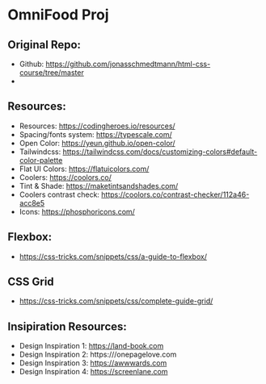 # OmniFood Proj

## Original Repo:
-   Github: https://github.com/jonasschmedtmann/html-css-course/tree/master
- 


## Resources:
-   Resources: https://codingheroes.io/resources/
-   Spacing/fonts system: https://typescale.com/
-   Open Color: https://yeun.github.io/open-color/
-   Tailwindcss: https://tailwindcss.com/docs/customizing-colors#default-color-palette
-   Flat UI Colors: https://flatuicolors.com/
-   Coolers: https://coolors.co/
-   Tint & Shade: https://maketintsandshades.com/
-   Coolers contrast check: https://coolors.co/contrast-checker/112a46-acc8e5
-   Icons: https://phosphoricons.com/


## Flexbox:
- https://css-tricks.com/snippets/css/a-guide-to-flexbox/

## CSS Grid
- https://css-tricks.com/snippets/css/complete-guide-grid/


## Insipiration Resources:
-   Design Inspiration 1: https://land-book.com
-   Design Inspiration 2: https:///onepagelove.com
-   Design Inspiration 3: https://awwwards.com
-   Design Inspiration 4: https://screenlane.com
